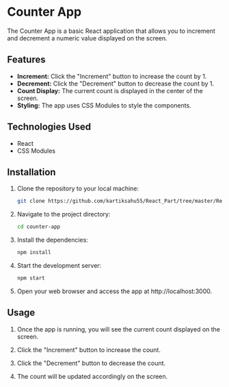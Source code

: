 # Counter App

The Counter App is a basic React application that allows you to increment and decrement a numeric value displayed on the screen.

## Features

- **Increment:** Click the "Increment" button to increase the count by 1.
- **Decrement:** Click the "Decrement" button to decrease the count by 1.
- **Count Display:** The current count is displayed in the center of the screen.
- **Styling:** The app uses CSS Modules to style the components.

## Technologies Used

- React
- CSS Modules

## Installation

1. Clone the repository to your local machine:

   ```bash
   git clone https://github.com/kartiksahu55/React_Part/tree/master/React_Part_2/2.counter


2. Navigate to the project directory:
     ```bash
   cd counter-app

3. Install the dependencies:
   ```bash
   npm install

4. Start the development server:
   ```bash
   npm start

5. Open your web browser and access the app at http://localhost:3000.

## Usage
1. Once the app is running, you will see the current count displayed on the screen.

2. Click the "Increment" button to increase the count.

3. Click the "Decrement" button to decrease the count.

4. The count will be updated accordingly on the screen.
